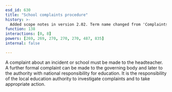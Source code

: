 ```yaml
---
esd_id: 630
title: "School complaints procedure"
history: >-
  Added scope notes in version 2.02. Term name changed from 'Complaints procedure - something that has happened at school' to 'Schools - complaints procedure' in version 3.00. Name changed to 'School complaints procedure' in version 4.00.
function: 138
interactions: [0, 8]
powers: [269, 269, 270, 270, 270, 487, 835]
internal: false

---
```


A complaint about an incident or school must be made to the headteacher. A further formal complaint can be made to the governing body and later to the authority with national responsibility for education. It is the responsibility of the local education authority to investigate complaints and to take appropriate action.


